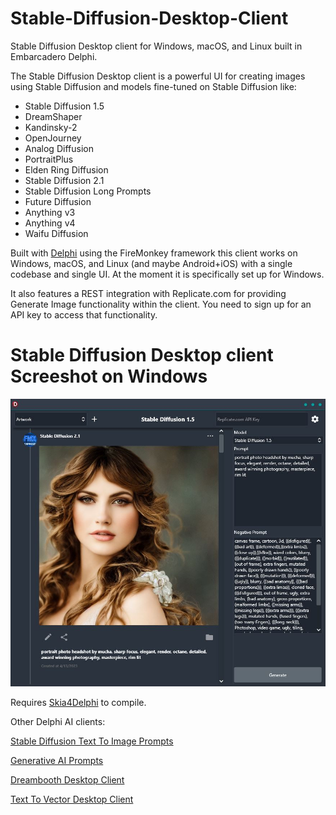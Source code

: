 # Stable-Diffusion-Desktop-Client
Stable Diffusion Desktop client for Windows, macOS, and Linux built in Embarcadero Delphi.

The Stable Diffusion Desktop client is a powerful UI for creating images using Stable Diffusion and models fine-tuned on Stable Diffusion like:

* Stable Diffusion 1.5
* DreamShaper
* Kandinsky-2
* OpenJourney
* Analog Diffusion
* PortraitPlus
* Elden Ring Diffusion
* Stable Diffusion 2.1
* Stable Diffusion Long Prompts
* Future Diffusion
* Anything v3
* Anything v4
* Waifu Diffusion

Built with [Delphi](https://www.embarcadero.com/products/delphi/) using the FireMonkey framework this client works on Windows, macOS, and Linux (and maybe Android+iOS) with a single codebase and single UI. At the moment it is specifically set up for Windows.

It also features a REST integration with Replicate.com for providing Generate Image functionality within the client. You need to sign up for an API key to access that functionality.

# Stable Diffusion Desktop client Screeshot on Windows
![Stable Diffusion Desktop client on Windows](/screenshot.jpg)

Requires [Skia4Delphi](https://github.com/skia4delphi/skia4delphi) to compile.

Other Delphi AI clients:

[Stable Diffusion Text To Image Prompts](https://github.com/FMXExpress/Stable-Diffusion-Text-To-Image-Prompts)

[Generative AI Prompts](https://github.com/FMXExpress/Generative-AI-Prompts)

[Dreambooth Desktop Client](https://github.com/FMXExpress/DreamBooth-Desktop-Client)

[Text To Vector Desktop Client](https://github.com/FMXExpress/Text-To-Vector-Desktop-Client)
